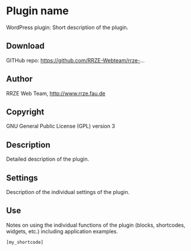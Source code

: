 # Plugin name

WordPress plugin: Short description of the plugin.

## Download

GITHub repo: https://github.com/RRZE-Webteam/rrze-...

## Author

RRZE Web Team, http://www.rrze.fau.de

## Copyright

GNU General Public License (GPL) version 3

## Description

Detailed description of the plugin.

## Settings

Description of the individual settings of the plugin.

## Use

Notes on using the individual functions of the plugin (blocks, shortcodes, widgets, etc.) including application examples.

```
[my_shortcode]
```

